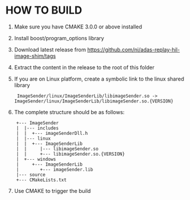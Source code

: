 # HOW TO BUILD
1. Make sure you have CMAKE 3.0.0 or above installed
2. Install boost/program_options library
3. Download latest release from https://github.com/ni/adas-replay-hil-image-shim/tags
4. Extract the content in the release to the root of this folder
5. If you are on Linux platform, create a symbolic link to the linux shared library

   ``` ImageSender/linux/ImageSenderLib/libimageSender.so -> ImageSender/linux/ImageSenderLib/libimageSender.so.{VERSION}```
6. The complete structure should be as follows:

```
    +--- ImageSender
    |  |--- includes
    |  |  +--- imageSenderDll.h
    |  |--- linux
    |  |  +--- ImageSenderLib
    |  |     |--- libimageSender.so
    |  |     +--- libimageSender.so.{VERSION}
    |  +--- windows
    |     +--- ImageSenderLib
    |        +--- imageSender.lib
    |--- source
    +--- CMakeLists.txt
```
7. Use CMAKE to trigger the build